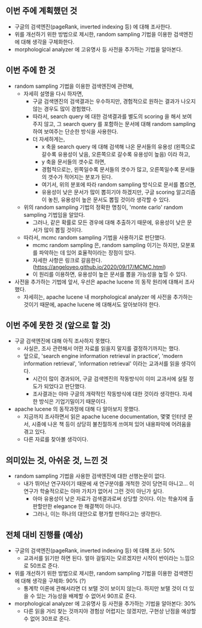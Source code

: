 이번 주에 계획했던 것
----------------
* 구글의 검색엔진(pageRank, inverted indexing 등) 에 대해 조사한다. 
* 위를 개선하기 위한 방법으로 제시한, random sampling 기법을 이용한 검색엔진에 대해 생각을 구체화한다.
* morphological analyzer 에 고유명사 등 사전을 추가하는 기법을 알아본다.


이번 주에 한 것
------------
* random sampling 기법을 이용한 검색엔진에 관련해,
  * 자세히 설명을 다시 하자면,
    * 구글 검색엔진의 검색결과는 우수하지만, 경험적으로 원하는 결과가 나오지 않는 경우도 많이 경험했다.
    * 따라서, search query 에 대한 검색결과를 별도의 scoring 을 해서 보여주지 않고, 그 search query 를 포함하는 문서에 대해 random sampling 하여 보여주는 단순한 방식을 사용한다.
    * 더 자세하게는,
      * x 축을 search query 에 대해 검색해 나온 문서들의 유용성 (왼쪽으로 갈수록 유용성이 낮음, 오른쪽으로 갈수록 유용성이 높음) 이라 하고,
      * y 축을 문서들의 갯수로 하면,
      * 경험적으로는, 왼쪽일수록 문서들의 갯수가 많고, 오른쪽일수록 문서들의 갯수가 적어지는 분포가 된다.
      * 여기서, 위의 분포에 따라 random sampling 방식으로 문서를 뽑으면,
      * 유용성이 낮은 문서가 많이 뽑히기야 하겠지만, 구글 scoring 알고리즘이 놓친, 유용성이 높은 문서도 뽑힐 것이라 생각할 수 있다.
  * 위의 random sampling 기법의 정확한 명칭이, 'monte carlo' random sampling 기법임을 알았다. 
    * 그러나, 같은 확률로 모든 경우에 대해 추출하기 때문에, 유용성이 낮은 문서가 많이 뽑힐 것이다.
  * 따라서, mcmc random sampling 기법을 사용하기로 판단했다.
    * mcmc random sampling 은, random sampling 이기는 하지만, 모분포를 파악하는 데 있어 효율적이라는 장점이 있다.
    * 자세한 사항은 링크로 갈음한다. (https://angeloyeo.github.io/2020/09/17/MCMC.html)
    * 이 원리를 이용하면, 유용성이 높은 문서를 뽑을 가능성을 높힐 수 있다. 
* 사전을 추가하는 기법에 앞서, 우선은 apache lucene 의 동작 원리에 대해서 조사했다.
  * 자세히는, apache lucene 내 morphological analyzer 에 사전을 추가하는 것이기 때문에, apache lucene 에 대해서도 알아보아야 한다.


이번 주에 못한 것 (앞으로 할 것)
-------------------------
* 구글 검색엔진에 대해 아직 조사하지 못했다.
  * 사실은, 조사 관련해서 어떤 자료를 읽을지 말지를 결정하기까지는 했다. 
  * 앞으로, 'search engine information retrieval in practice', 'modern information retrieval', 'information retrieval' 이라는 교과서를 읽을 생각이다.
    * 시간이 많이 경과되어, 구글 검색엔진의 작동방식이 이미 교과서에 실릴 정도가 되었다고 판단했다.
    * 조사결과는 아마 구글의 개략적인 작동방식에 대한 것이라 생각한다. 자세한 방식은 기업기밀이기 때문이다.
* apache lucene 의 동작과정에 대해 다 알아보지 못했다.
  * 지금까지 조사하면서 읽은 apache lucene documentation, 몇몇 인터넷 문서, 시중에 나온 책 등이 상당히 불친절하게 쓰여져 있어 내용파악에 어려움을 겪고 있다.
  * 다른 자료를 찾아볼 생각이다.


의미있는 것, 아쉬운 것, 느낀 것
------------------------
* random sampling 기법을 사용한 검색엔진에 대한 선행논문이 없다.
  * 내가 뛰어난 연구자이기 때문에 새 연구분야를 개척한 것이 당연히 아니고... 이 연구가 학술적으로는 아마 가치가 없어서 그런 것이 아닌가 싶다.
    * 아마 유용성이 낮은 자료가 검색결과로써 상당할 것이다. 이는 학술지에 출판할만한 elegance 한 해결책이 아니다.
    * 그러나, 이는 하나의 대안으로 평가할 만하다고는 생각한다.


전체 대비 진행률 (예상)
------------------
* 구글의 검색엔진(pageRank, inverted indexing 등) 에 대해 조사: 50%
  * 교과서를 읽기만 하면 된다. 얼마 걸릴지는 모르겠지만 시작이 반이라는 느낌으로 50프로 준다.
* 위를 개선하기 위한 방법으로 제시한, random sampling 기법을 이용한 검색엔진에 대해 생각을 구체화: 90% (?)
  * 통계학 이론에 관해서라면 더 보탤 것이 보이지 않는다. 하지만 보탤 것이 더 있을 수 있는 가능성을 배제할 수 없어서 90프로 준다.
* morphological analyzer 에 고유명사 등 사전을 추가하는 기법을 알아본다: 30%
  * 다른 읽을 거리 찾는 것까지야 경험상 어렵지는 않겠지만, 구현상 난점을 예상할 수 없어 30프로 준다.
